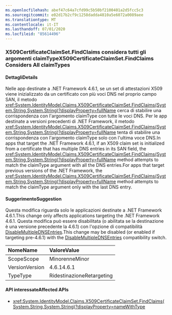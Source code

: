 ```yaml
---
ms.openlocfilehash: abef47c64a7cfd99c5b50bf2100401a2d5fcc5c3
ms.sourcegitcommit: e02d17b2cf9c1258dadda4810a5e6072a0089aee
ms.translationtype: MT
ms.contentlocale: it-IT
ms.lasthandoff: 07/01/2020
ms.locfileid: "85614496"
---
```

### <a name="x509certificateclaimsetfindclaims-considers-all-claimtypes"></a><span data-ttu-id="d2cbf-101">X509CertificateClaimSet.FindClaims considera tutti gli argomenti claimType</span><span class="sxs-lookup"><span data-stu-id="d2cbf-101">X509CertificateClaimSet.FindClaims Considers All claimTypes</span></span>

#### <a name="details"></a><span data-ttu-id="d2cbf-102">Dettagli</span><span class="sxs-lookup"><span data-stu-id="d2cbf-102">Details</span></span>

<span data-ttu-id="d2cbf-103">Nelle app destinate a .NET Framework 4.6.1, se un set di attestazioni X509 viene inizializzato da un certificato con più voci DNS nel proprio campo SAN, il metodo <xref:System.IdentityModel.Claims.X509CertificateClaimSet.FindClaims(System.String,System.String)?displayProperty=fullName> cerca di stabilire una corrispondenza con l'argomento claimType con tutte le voci DNS. Per le app destinate a versioni precedenti di .NET Framework, il metodo <xref:System.IdentityModel.Claims.X509CertificateClaimSet.FindClaims(System.String,System.String)?displayProperty=fullName> tenta di stabilire una corrispondenza con l'argomento claimType solo con l'ultima voce DNS.</span><span class="sxs-lookup"><span data-stu-id="d2cbf-103">In apps that target the .NET Framework 4.6.1, if an X509 claim set is initialized from a certificate that has multiple DNS entries in its SAN field, the <xref:System.IdentityModel.Claims.X509CertificateClaimSet.FindClaims(System.String,System.String)?displayProperty=fullName> method attempts to match the claimType argument with all the DNS entries.For apps that target previous versions of the .NET Framework, the <xref:System.IdentityModel.Claims.X509CertificateClaimSet.FindClaims(System.String,System.String)?displayProperty=fullName> method attempts to match the claimType argument only with the last DNS entry.</span></span>

#### <a name="suggestion"></a><span data-ttu-id="d2cbf-104">Suggerimento</span><span class="sxs-lookup"><span data-stu-id="d2cbf-104">Suggestion</span></span>

<span data-ttu-id="d2cbf-105">Questa modifica riguarda solo le applicazioni destinate a .NET Framework 4.6.1.</span><span class="sxs-lookup"><span data-stu-id="d2cbf-105">This change only affects applications targeting the .NET Framework 4.6.1.</span></span> <span data-ttu-id="d2cbf-106">Questa modifica può essere disabilitata (o abilitata se la destinazione è una versione precedente la 4.6.1) con l'opzione di compatibilità [DisableMultipleDNSEntries](~/docs/framework/migration-guide/mitigation-x509certificateclaimset-findclaims-method.md#mitigation).</span><span class="sxs-lookup"><span data-stu-id="d2cbf-106">This change may be disabled (or enabled if targeting pre-4.6.1) with the [DisableMultipleDNSEntries](~/docs/framework/migration-guide/mitigation-x509certificateclaimset-findclaims-method.md#mitigation) compatibility switch.</span></span>

| <span data-ttu-id="d2cbf-107">Nome</span><span class="sxs-lookup"><span data-stu-id="d2cbf-107">Name</span></span>    | <span data-ttu-id="d2cbf-108">Valore</span><span class="sxs-lookup"><span data-stu-id="d2cbf-108">Value</span></span>       |
|:--------|:------------|
| <span data-ttu-id="d2cbf-109">Scope</span><span class="sxs-lookup"><span data-stu-id="d2cbf-109">Scope</span></span>   | <span data-ttu-id="d2cbf-110">Minorenne</span><span class="sxs-lookup"><span data-stu-id="d2cbf-110">Minor</span></span>       |
| <span data-ttu-id="d2cbf-111">Version</span><span class="sxs-lookup"><span data-stu-id="d2cbf-111">Version</span></span> | <span data-ttu-id="d2cbf-112">4.6.1</span><span class="sxs-lookup"><span data-stu-id="d2cbf-112">4.6.1</span></span>       |
| <span data-ttu-id="d2cbf-113">Type</span><span class="sxs-lookup"><span data-stu-id="d2cbf-113">Type</span></span>    | <span data-ttu-id="d2cbf-114">Ridestinazione</span><span class="sxs-lookup"><span data-stu-id="d2cbf-114">Retargeting</span></span> |

#### <a name="affected-apis"></a><span data-ttu-id="d2cbf-115">API interessate</span><span class="sxs-lookup"><span data-stu-id="d2cbf-115">Affected APIs</span></span>

- <xref:System.IdentityModel.Claims.X509CertificateClaimSet.FindClaims(System.String,System.String)?displayProperty=nameWithType>
